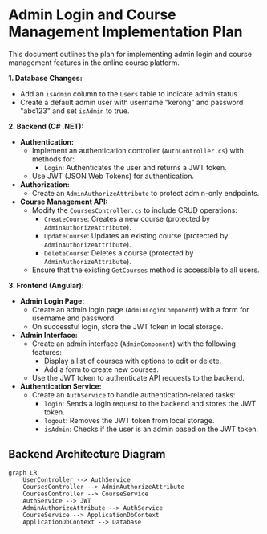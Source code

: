 # Admin Login and Course Management Implementation Plan

This document outlines the plan for implementing admin login and course management features in the online course platform.

**1. Database Changes:**

*   Add an `isAdmin` column to the `Users` table to indicate admin status.
*   Create a default admin user with username "kerong" and password "abc123" and set `isAdmin` to true.

**2. Backend (C# .NET):**

*   **Authentication:**
    *   Implement an authentication controller (`AuthController.cs`) with methods for:
        *   `Login`: Authenticates the user and returns a JWT token.
    *   Use JWT (JSON Web Tokens) for authentication.
*   **Authorization:**
    *   Create an `AdminAuthorizeAttribute` to protect admin-only endpoints.
*   **Course Management API:**
    *   Modify the `CoursesController.cs` to include CRUD operations:
        *   `CreateCourse`: Creates a new course (protected by `AdminAuthorizeAttribute`).
        *   `UpdateCourse`: Updates an existing course (protected by `AdminAuthorizeAttribute`).
        *   `DeleteCourse`: Deletes a course (protected by `AdminAuthorizeAttribute`).
    *   Ensure that the existing `GetCourses` method is accessible to all users.

**3. Frontend (Angular):**

*   **Admin Login Page:**
    *   Create an admin login page (`AdminLoginComponent`) with a form for username and password.
    *   On successful login, store the JWT token in local storage.
*   **Admin Interface:**
    *   Create an admin interface (`AdminComponent`) with the following features:
        *   Display a list of courses with options to edit or delete.
        *   Add a form to create new courses.
    *   Use the JWT token to authenticate API requests to the backend.
*   **Authentication Service:**
    *   Create an `AuthService` to handle authentication-related tasks:
        *   `login`: Sends a login request to the backend and stores the JWT token.
        *   `logout`: Removes the JWT token from local storage.
        *   `isAdmin`: Checks if the user is an admin based on the JWT token.

## Backend Architecture Diagram

```mermaid
graph LR
    UserController --> AuthService
    CoursesController --> AdminAuthorizeAttribute
    CoursesController --> CourseService
    AuthService --> JWT
    AdminAuthorizeAttribute --> AuthService
    CourseService --> ApplicationDbContext
    ApplicationDbContext --> Database